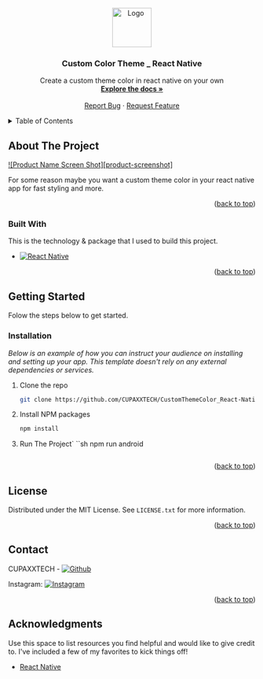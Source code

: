 <!-- PROJECT LOGO -->
<br />
<div align="center">
  <a href="https://github.com/CUPAXXTECH/CustomThemeColor_React-Native">
    <img src="https://reactnative.dev/img/tiny_logo.png" alt="Logo" width="80" height="80">
  </a>

  <h3 align="center">Custom Color Theme _ React Native</h3>

  <p align="center">
    Create a custom theme color in react native on your own
    <br />
    <a href="https://github.com/CUPAXXTECH/CustomThemeColor_React-Native"><strong>Explore the docs »</strong></a>
    <br />
    <br />
    <a href="https://github.com/CUPAXXTECH/CustomThemeColor_React-Native/issues">Report Bug</a>
    ·
    <a href="https://github.com/CUPAXXTECH/CustomThemeColor_React-Native/issues">Request Feature</a>
  </p>
</div>

<!-- TABLE OF CONTENTS -->
<details>
  <summary>Table of Contents</summary>
  <ol>
    <li>
      <a href="#about-the-project">About The Project</a>
      <ul>
        <li><a href="#built-with">Built With</a></li>
      </ul>
    </li>
    <li>
      <a href="#getting-started">Getting Started</a>
      <ul>
        <li><a href="#prerequisites">Prerequisites</a></li>
        <li><a href="#installation">Installation</a></li>
      </ul>
    </li>
    <li><a href="#contributing">Contributing</a></li>
    <li><a href="#license">License</a></li>
    <li><a href="#contact">Contact</a></li>
    <li><a href="#acknowledgments">Acknowledgments</a></li>
  </ol>
</details>

<!-- ABOUT THE PROJECT -->
## About The Project

[![Product Name Screen Shot][product-screenshot]](https://example.com)

For some reason maybe you want a custom theme color in your react native app for fast styling and more. 

<p align="right">(<a href="#top">back to top</a>)</p>

### Built With

This is the technology & package that I used to build this project.

* [![React Native](https://img.shields.io/badge/React-Native-0.64.2-blue.svg?style=rounded-square)](https://reactnative.dev)

<p align="right">(<a href="#top">back to top</a>)</p>


<!-- GETTING STARTED -->
## Getting Started

Folow the steps below to get started.

### Installation

_Below is an example of how you can instruct your audience on installing and setting up your app. This template doesn't rely on any external dependencies or services._

1. Clone the repo
   ```sh
   git clone https://github.com/CUPAXXTECH/CustomThemeColor_React-Native
   ```
2. Install NPM packages
   ```sh
   npm install
   ```
3. Run The Project`
   ``sh
   npm run android
   ```

<p align="right">(<a href="#top">back to top</a>)</p>


<!-- LICENSE -->
## License

Distributed under the MIT License. See `LICENSE.txt` for more information.

<p align="right">(<a href="#top">back to top</a>)</p>



<!-- CONTACT -->
## Contact

CUPAXXTECH - [![Github](https://img.shields.io/badge/GitHub-100000?style=for-the-badge&logo=github&logoColor=white)](https://github.com/CUPAXXTECH)

Instagram: [![Instagram](https://img.shields.io/badge/Instagram-E4405F?style=for-the-badge&logo=instagram&logoColor=white)](https://instagram.com/xfiqryx)

<p align="right">(<a href="#top">back to top</a>)</p>



<!-- ACKNOWLEDGMENTS -->
## Acknowledgments

Use this space to list resources you find helpful and would like to give credit to. I've included a few of my favorites to kick things off!

* [React Native](https://reactnative.dev)
